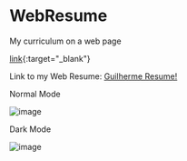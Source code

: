 # WebResume
 My curriculum on a web page
 
[link](https://athena272.github.io/WebResume/index.html){:target="_blank"}
 
Link to my Web Resume: <a href="https://athena272.github.io/WebResume/index.html" target="_blank">Guilherme Resume!</a> 

Normal Mode

![image](https://user-images.githubusercontent.com/58920070/159257050-f5ea404e-dd82-4e01-a47d-4a0c341564d6.png)

Dark Mode

![image](https://user-images.githubusercontent.com/58920070/158103192-6c2c067b-b5ae-4fac-bde2-040c9496c186.png)
